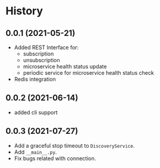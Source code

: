 History
=======

0.0.1 (2021-05-21)
------------------

* Added REST Interface for:
    * subscription
    * unsubscription
    * microservice health status update
    * periodic service for microservice health status check
* Redis integration

0.0.2 (2021-06-14)
------------------

* added cli support

0.0.3 (2021-07-27)
------------------

* Add a graceful stop timeout to `DiscoveryService`.
* Add `__main__.py`.
* Fix bugs related with connection.
